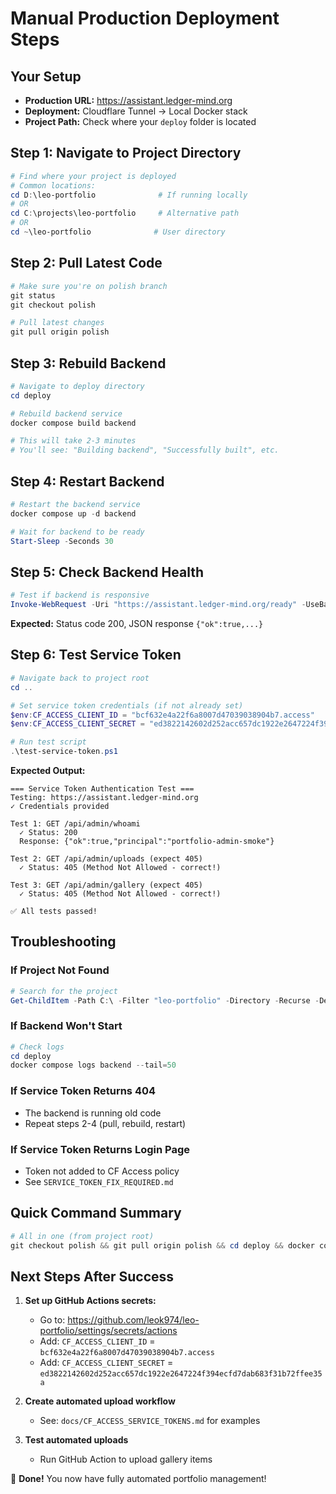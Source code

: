 # Manual Production Deployment Steps

## Your Setup
- **Production URL:** https://assistant.ledger-mind.org
- **Deployment:** Cloudflare Tunnel → Local Docker stack
- **Project Path:** Check where your `deploy` folder is located

## Step 1: Navigate to Project Directory

```powershell
# Find where your project is deployed
# Common locations:
cd D:\leo-portfolio              # If running locally
# OR
cd C:\projects\leo-portfolio     # Alternative path
# OR
cd ~\leo-portfolio              # User directory
```

## Step 2: Pull Latest Code

```powershell
# Make sure you're on polish branch
git status
git checkout polish

# Pull latest changes
git pull origin polish
```

## Step 3: Rebuild Backend

```powershell
# Navigate to deploy directory
cd deploy

# Rebuild backend service
docker compose build backend

# This will take 2-3 minutes
# You'll see: "Building backend", "Successfully built", etc.
```

## Step 4: Restart Backend

```powershell
# Restart the backend service
docker compose up -d backend

# Wait for backend to be ready
Start-Sleep -Seconds 30
```

## Step 5: Check Backend Health

```powershell
# Test if backend is responsive
Invoke-WebRequest -Uri "https://assistant.ledger-mind.org/ready" -UseBasicParsing -SkipCertificateCheck
```

**Expected:** Status code 200, JSON response `{"ok":true,...}`

## Step 6: Test Service Token

```powershell
# Navigate back to project root
cd ..

# Set service token credentials (if not already set)
$env:CF_ACCESS_CLIENT_ID = "bcf632e4a22f6a8007d47039038904b7.access"
$env:CF_ACCESS_CLIENT_SECRET = "ed3822142602d252acc657dc1922e2647224f394ecfd7dab683f31b72ffee35a"

# Run test script
.\test-service-token.ps1
```

**Expected Output:**
```
=== Service Token Authentication Test ===
Testing: https://assistant.ledger-mind.org
✓ Credentials provided

Test 1: GET /api/admin/whoami
  ✓ Status: 200
  Response: {"ok":true,"principal":"portfolio-admin-smoke"}

Test 2: GET /api/admin/uploads (expect 405)
  ✓ Status: 405 (Method Not Allowed - correct!)

Test 3: GET /api/admin/gallery (expect 405)
  ✓ Status: 405 (Method Not Allowed - correct!)

✅ All tests passed!
```

## Troubleshooting

### If Project Not Found
```powershell
# Search for the project
Get-ChildItem -Path C:\ -Filter "leo-portfolio" -Directory -Recurse -Depth 3 -ErrorAction SilentlyContinue | Select-Object FullName
```

### If Backend Won't Start
```powershell
# Check logs
cd deploy
docker compose logs backend --tail=50
```

### If Service Token Returns 404
- The backend is running old code
- Repeat steps 2-4 (pull, rebuild, restart)

### If Service Token Returns Login Page
- Token not added to CF Access policy
- See `SERVICE_TOKEN_FIX_REQUIRED.md`

## Quick Command Summary

```powershell
# All in one (from project root)
git checkout polish && git pull origin polish && cd deploy && docker compose build backend && docker compose up -d backend && Start-Sleep 30 && cd .. && $env:CF_ACCESS_CLIENT_ID="bcf632e4a22f6a8007d47039038904b7.access" && $env:CF_ACCESS_CLIENT_SECRET="ed3822142602d252acc657dc1922e2647224f394ecfd7dab683f31b72ffee35a" && .\test-service-token.ps1
```

## Next Steps After Success

1. **Set up GitHub Actions secrets:**
   - Go to: https://github.com/leok974/leo-portfolio/settings/secrets/actions
   - Add: `CF_ACCESS_CLIENT_ID` = `bcf632e4a22f6a8007d47039038904b7.access`
   - Add: `CF_ACCESS_CLIENT_SECRET` = `ed3822142602d252acc657dc1922e2647224f394ecfd7dab683f31b72ffee35a`

2. **Create automated upload workflow**
   - See: `docs/CF_ACCESS_SERVICE_TOKENS.md` for examples

3. **Test automated uploads**
   - Run GitHub Action to upload gallery items

🎉 **Done!** You now have fully automated portfolio management!

